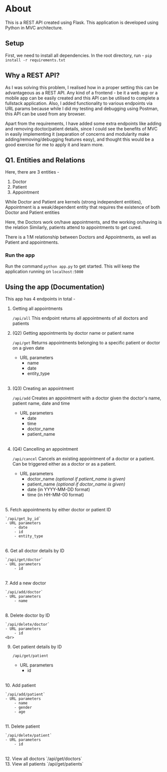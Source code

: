 # About

This is a REST API created using Flask. This application is developed using Python in MVC architecture.

## Setup

First, we need to install all dependencies.
In the root directory, run -
`pip install -r requirements.txt`

## Why a REST API?

As I was solving this problem, I realised how in a proper setting this can be advantageous as a REST API. Any kind of a frontend - be it a web app or a mobile app can be easily created and this API can be utilised to complete a fullstack application. Also, I added functionality to various endpoints via URL params because while I did my testing and debugging using Postman, this API can be used from any browser.

Apart from the requirements, I have added some extra endpoints like adding and removing doctor/patient details, since I could see the benefits of MVC in easily implementing it (separation of concerns and modularity make adding/removing/debugging features easy), and thought this would be a good exercise for me to apply it and learn more.

## Q1. Entities and Relations

Here, there are 3 entities -

1. Doctor
2. Patient
3. Appointment

While Doctor and Patient are kernels (strong independent entities), Appointment is a weak/dependent entity that requires the existence of both Doctor and Patient entities

Here, the Doctors work on/have appointments, and the working on/having is the relation
Similarly, patients attend to appointments to get cured.

There is a 1:M relationship between Doctors and Appointments, as well as Patient and appointments.

### Run the app

Run the command `python app.py` to get started. This will keep the application running on `localhost:5000`

## Using the app (Documentation)

This app has 4 endpoints in total -

1. Getting all appointments

    `/api/all`
    This endpoint returns all appointments of all doctors and patients
    <br>

2. (Q2) Getting appointments by doctor name or patient name

    `/api/get`
    Returns appointments belonging to a specific patient or doctor on a given date

    - URL parameters
        - name
        - date
        - entity_type
    <br>

3. (Q3) Creating an appointment

    `/api/add`
    Creates an appointment with a doctor given the doctor's name, patient name, date and time

    - URL parameters
        - date
        - time
        - doctor_name
        - patient_name
    <br>

4. (Q4) Cancelling an appointment

    `/api/cancel`
    Cancels an existing appointment of a doctor or a patient. Can be triggered either as a doctor or as a patient. 
    - URL parameters
        - doctor_name _(optional if patient_name is given)_
        - patient_name _(optional if doctor_name is given)_
        - date (in YYYY-MM-DD format)
        - time (in HH-MM-00 format)
<br>
5. Fetch appointments by either doctor or patient ID

    `/api/get_by_id`
    - URL parameters
        - date
        - id
        - entity_type
<br>
6. Get all doctor details by ID

    `/api/get/doctor`
    - URL parameters
        - id
<br>
7. Add a new doctor 

    `/api/add/doctor`
    - URL parameters
        - name
<br>
8. Delete doctor by ID

    `/api/delete/doctor`
    - URL parameters
        - id
    <br>
9. Get patient details by ID

    `/api/get/patient`
    - URL parameters
        - id
<br>
10. Add patient

    `/api/add/patient`
    - URL parameters
        - name
        - gender
        - age
<br>
11. Delete patient

    `/api/delete/patient`
    - URL parameters
        - id
<br>
12. View all doctors
    `/api/get/doctors`
<br>
13. View all patients
    `/api/get/patients`
